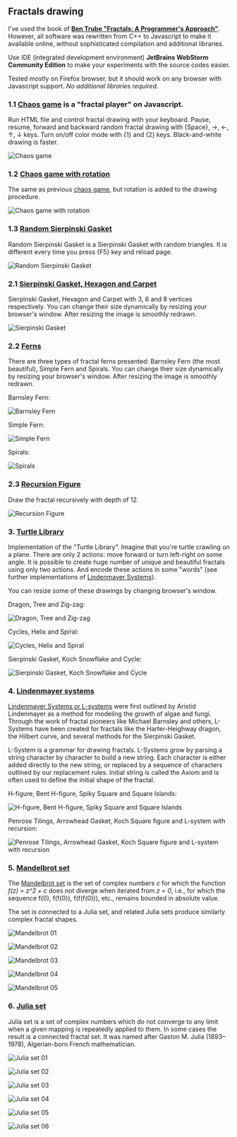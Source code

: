 ## Fractals drawing

I've used the book of [**Ben Trube "Fractals: A Programmer's Approach"**](
https://www.amazon.com/Fractals-Programmers-Approach-Ben-Trube-ebook/dp/B00E9W1W5W).
However, all software was rewritten from C++ to Javascript to make it
available online, without sophisticated compilation and additional libraries.

Use IDE (integrated development environment)
**JetBrains WebStorm Community Edition**
to make your experiments with the source codes easier.

Tested mostly on Firefox browser, but it should work on any browser
with Javascript support. *No additional libraries required*.

### 1.1 [Chaos game](01.1_Chaos_Game) is a "fractal player" on Javascript.

Run HTML file and control fractal drawing with your keyboard.
Pause, resume, forward and backward random fractal drawing
with {Space}, →, ←, ↑, ↓ keys. Turn on/off color mode with
{1} and {2} keys. Black-and-white drawing is faster.

![Chaos game](data/2019.01.04-chaos-player.png)

### 1.2 [Chaos game with rotation](01.2_Chaos_Game_Rotation)

The same as previous [chaos game](01.1_Chaos_Game), but rotation
is added to the drawing procedure.

![Chaos game with rotation](data/2019.01.04-chaos-player-with-rotation.png)

### 1.3 [Random Sierpinski Gasket](01.3_Random_Sierpinski_Gasket)

Random Sierpinski Gasket is a Sierpinski Gasket with random triangles.
It is different every time you press {F5} key and reload page.

![Random Sierpinski Gasket](data/2019.01.04-random-sierpinski-gasket.png)

### 2.1 [Sierpinski Gasket, Hexagon and Carpet](02.1_Sierpinski_Gasket)

Sierpinski Gasket, Hexagon and Carpet with 3, 6 and 8 vertices respectively.
You can change their size dynamically by resizing your browser's window.
After resizing the image is smoothly redrawn.

![Sierpinski Gasket](data/2019.01.04-sierpinski-gasket.png)

### 2.2 [Ferns](02.2_Ferns)

There are three types of fractal ferns presented:
Barnsley Fern (the most beautiful), Simple Fern and Spirals.
You can change their size dynamically by resizing your browser's window.
After resizing the image is smoothly redrawn.

Barnsley Fern:

![Barnsley Fern](data/2019.01.04-barnsley-fern.png)

Simple Fern:

![Simple Fern](data/2019.01.04-simple-fern.png)

Spirals:

![Spirals](data/2019.01.04-spirals.png)

### 2.3 [Recursion Figure](02.3_Recursion_Figure)

Draw the fractal recursively with depth of 12.

![Recursion Figure](data/2019.01.04-recursion-figure.png)

### 3. [Turtle Library](03_Turtle_Library)

Implementation of the "Turtle Library".
Imagine that you're turtle crawling on a plane.
There are only 2 actions: move forward or turn left-right on some angle.
It is possible to create huge number of unique and beautiful
fractals using only two actions. And encode these actions in some
"words" (see further implementations of
[Lindenmayer Systems](04_Lindenmayer_Systems)).

You can resize some of these drawings by changing browser's window.

Dragon, Tree and Zig-zag:

![Dragon, Tree and Zig-zag](data/2019.01.04-dragon-tree-zig-zag.png)

Cycles, Helix and Spiral:

![Cycles, Helix and Spiral](data/2019.01.04-cycles-helix-spiral.png)

Sierpinski Gasket, Koch Snowflake and Cycle:

![Sierpinski Gasket, Koch Snowflake and Cycle](data/2019.01.04-sierpinski-koch-cycle.png)

### 4. [Lindenmayer systems](04_Lindenmayer_Systems)

[Lindenmayer Systems or L-systems](https://en.wikipedia.org/wiki/L-system)
were first outlined by Aristid Lindenmayer as a method for modeling the growth
of algae and fungi. Through the work of fractal pioneers like Michael Barnsley and others,
L-Systems have been created for fractals like the Harter-Heighway dragon,
the Hilbert curve, and several methods for the Sierpinski Gasket.

L-System is a grammar for drawing fractals. L-Systems grow by parsing a string
character by character to build a new string. Each character is either added
directly to the new string, or replaced by a sequence of characters outlined
by our replacement rules. Initial string is called the Axiom and is often used
to define the initial shape of the fractal.

H-figure, Bent H-figure, Spiky Square and Square Islands:

![H-figure, Bent H-figure, Spiky Square and Square Islands](data/2019.01.04-l-systems-1.png)

Penrose Tilings, Arrowhead Gasket, Koch Square figure and L-system with recursion:

![Penrose Tilings, Arrowhead Gasket, Koch Square figure and L-system with recursion](
data/2019.01.04-l-systems-2.png)

### 5. [Mandelbrot set](05_Mandelbrot_Set)

The [Mandelbrot set](https://en.wikipedia.org/wiki/Mandelbrot_set) is the set
of complex numbers *c* for which the function *f(z) = z^2 + c*
does not diverge when iterated from *z = 0*, i.e., for which the sequence
f(0), f(f(0)), f(f(f(0))), etc., remains bounded in absolute value.

The set is connected to a Julia set, and related Julia sets produce
similarly complex fractal shapes.

![Mandelbrot 01](data/2019.01.05-mandelbrot-01.png)

![Mandelbrot 02](data/2019.01.05-mandelbrot-02.png)

![Mandelbrot 03](data/2019.01.05-mandelbrot-03.png)

![Mandelbrot 04](data/2019.01.05-mandelbrot-04.png)

![Mandelbrot 05](data/2019.01.05-mandelbrot-05.png)

### 6. [Julia set](06_Julia_Set)

Julia set is a set of complex numbers which do not converge to any limit
when a given mapping is repeatedly applied to them. In some cases the result
is a connected fractal set. It was  named after Gaston M. Julia (1893–1978),
Algerian-born French mathematician.

![Julia set 01](data/2019.01.05-julia-set-01-douady-rabbit.png)

![Julia set 02](data/2019.01.05-julia-set-02-sea-horse.png)

![Julia set 03](data/2019.01.05-julia-set-03-dendrites.png)

![Julia set 04](data/2019.01.05-julia-set-04-dust.png)

![Julia set 05](data/2019.01.05-julia-set-05-random-sea-horse.png)

![Julia set 06](data/2019.01.05-julia-set-06-random-dendrites.png)
